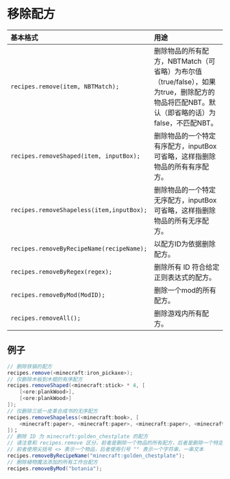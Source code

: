 # 移除配方

| 基本格式 | 用途 |
| :--- | :--- |
| `recipes.remove(item, NBTMatch);` | 删除物品的所有配方，NBTMatch（可省略）为布尔值（true/false），如果为true，删除配方的物品将匹配NBT。默认（即省略的话）为false，不匹配NBT。 |
| `recipes.removeShaped(item, inputBox);` | 删除物品的一个特定有序配方，inputBox可省略，这样指删除物品的所有有序配方。 |
| `recipes.removeShapeless(item,inputBox);` | 删除物品的一个特定无序配方，inputBox可省略，这样指删除物品的所有无序配方。 |
| `recipes.removeByRecipeName(recipeName);` | 以配方ID为依据删除配方。|
| `recipes.removeByRegex(regex);` | 删除所有 ID 符合给定正则表达式的配方。|
| `recipes.removeByMod(ModID);` | 删除一个mod的所有配方。 |
| `recipes.removeAll();` | 删除游戏内所有配方。 |

## 例子

```csharp
// 删除铁镐的配方
recipes.remove(<minecraft:iron_pickaxe>);
// 仅删除木板到木棍的有序配方
recipes.removeShaped(<minecraft:stick> * 4, [
    [<ore:plankWood>],
    [<ore:plankWood>]
]);
// 仅删除三纸一皮革合成书的无序配方
recipes.removeShapeless(<minecraft:book>, [
    <minecraft:paper>, <minecraft:paper>, <minecraft:paper>, <minecraft:leather>
])；
// 删除 ID 为 minecraft:golden_chestplate 的配方
// 请注意和 recipes.remove 区分，前者是删除一个物品的所有配方，后者是删除一个特定的配方
// 前者使用尖括号 <> 表示一个物品，后者使用引号 "" 表示一个字符串，一串文本
recipes.removeByRecipeName("minecraft:golden_chestplate");
// 删除植物魔法添加的所有工作台配方
recipes.removeByMod("botania");
```
